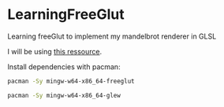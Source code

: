 # LearningFreeGlut
Learning freeGlut to implement my mandelbrot renderer in GLSL

I will be using [this ressource](https://ogldev.org/).

Install dependencies with pacman:
```bash
pacman -Sy mingw-w64-x86_64-freeglut
```
```bash
pacman -Sy mingw-w64-x86_64-glew
```